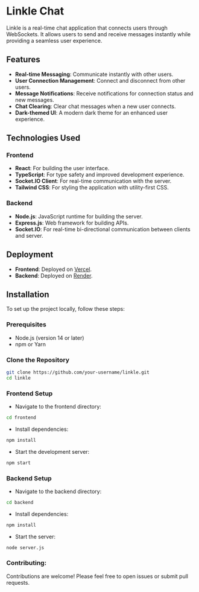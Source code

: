 # Linkle Chat 

Linkle is a real-time chat application that connects users through WebSockets. It allows users to send and receive messages instantly while providing a seamless user experience.

## Features

- **Real-time Messaging**: Communicate instantly with other users.
- **User Connection Management**: Connect and disconnect from other users.
- **Message Notifications**: Receive notifications for connection status and new messages.
- **Chat Clearing**: Clear chat messages when a new user connects.
- **Dark-themed UI**: A modern dark theme for an enhanced user experience.

## Technologies Used

### Frontend

- **React**: For building the user interface.
- **TypeScript**: For type safety and improved development experience.
- **Socket.IO Client**: For real-time communication with the server.
- **Tailwind CSS**: For styling the application with utility-first CSS.

### Backend

- **Node.js**: JavaScript runtime for building the server.
- **Express.js**: Web framework for building APIs.
- **Socket.IO**: For real-time bi-directional communication between clients and server.

## Deployment

- **Frontend**: Deployed on [Vercel](https://vercel.com).
- **Backend**: Deployed on [Render](https://render.com).

## Installation

To set up the project locally, follow these steps:

### Prerequisites

- Node.js (version 14 or later)
- npm or Yarn

### Clone the Repository

```bash
git clone https://github.com/your-username/linkle.git
cd linkle

```

### Frontend Setup
- Navigate to the frontend directory:

``` bash
cd frontend
```
- Install dependencies:

```bash
npm install
```
- Start the development server:

```bash
npm start
```
### Backend Setup
- Navigate to the backend directory:

``` bash
cd backend
```
- Install dependencies:

```bash
npm install
```
- Start the  server:

```bash
node server.js
```
### Contributing:
Contributions are welcome! Please feel free to open issues or submit pull requests.

